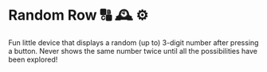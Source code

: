 # Random Row :capital_abcd: :mantelpiece_clock: :gear:
Fun little device that displays a random (up to) 3-digit number after pressing a button. Never shows the same number twice until all the possibilities have been explored!

